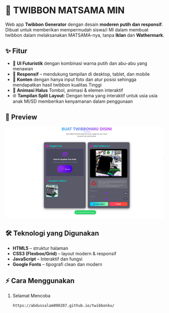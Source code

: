 # 🔐 TWIBBON MATSAMA MIN

Web app **Twibbon Generator** dengan desain **moderen putih dan responsif**.  
Dibuat untuk memberikan mempermudah siswa/i MI dalam membuat twibbon dalam melaksanakan MATSAMA-nya, tanpa **Iklan** dan **Wathermark**.

## ✨ Fitur
- 🎨 **UI Futuristik** dengan kombinasi warna putih dan abu-abu yang menawan
- 📱 **Responsif** – mendukung tampilan di desktop, tablet, dan mobile  
- 🔑 **Konten** dengan hanya input foto dan atur posisi sehingga mendapatkan hasil twibbon kualitas Tinggi  
- 🚀 **Animasi Halus** Tombol, animasi & elemen interaktif  
- 🌐 **Tampilan Split Layout**: Dengan tema yang interaktif untuk usia usia anak MI/SD memberikan kenyamanan dalam penggunaan

## 📸 Preview
![Preview Login Page](./screenshot.png)

## 🛠️ Teknologi yang Digunakan
- **HTML5** – struktur halaman
- **CSS3 (Flexbox/Grid)** – layout modern & responsif
- **JavaScript** – Interaktif dan fungsi
- **Google Fonts** – tipografi clean dan modern

## ⚡ Cara Menggunakan
1. Selamat Mencoba  
   ```bash
   https://abdussalam090207.github.io/twibbonku/
